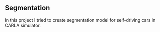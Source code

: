 ## Segmentation
In this project I tried to create segmentation model for self-driving cars in CARLA simulator.
